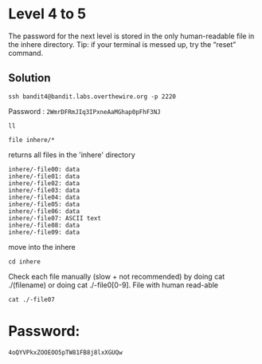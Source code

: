 # Level 4 to 5

The password for the next level is stored in the only human-readable file in the inhere directory. Tip: if your terminal is messed up, try the “reset” command.

## Solution

```
ssh bandit4@bandit.labs.overthewire.org -p 2220
```

Password : `2WmrDFRmJIq3IPxneAaMGhap0pFhF3NJ`

```
ll
```

```
file inhere/*
```
returns all files in the 'inhere' directory

`inhere/-file00: data` <br>
`inhere/-file01: data`<br>
`inhere/-file02: data`<br>
`inhere/-file03: data`<br>
`inhere/-file04: data`<br>
`inhere/-file05: data`<br>
`inhere/-file06: data`<br>
`inhere/-file07: ASCII text`<br>
`inhere/-file08: data`<br>
`inhere/-file09: data`<br>

move into the inhere
```
cd inhere
```
Check each file manually (slow + not recommended) by doing cat ./(filename) or doing cat ./-file0[0-9]. File with human read-able
```
cat ./-file07
```
# Password: 
```
4oQYVPkxZOOEOO5pTW81FB8j8lxXGUQw
```